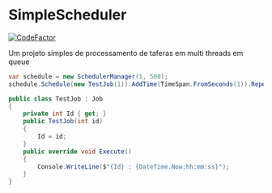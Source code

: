 # SimpleScheduler

[![CodeFactor](https://www.codefactor.io/repository/github/thalysmarciobn/simplescheduler/badge)](https://www.codefactor.io/repository/github/thalysmarciobn/simplescheduler)

Um projeto simples de processamento de taferas em multi threads em queue

```csharp
var schedule = new SchedulerManager(1, 500);
schedule.Schedule(new TestJob(1)).AddTime(TimeSpan.FromSeconds(1)).Repeat().Build();
```

```csharp
public class TestJob : Job
{
    private int Id { get; }
    public TestJob(int id)
    {
        Id = id;
    }
    public override void Execute()
    {
        Console.WriteLine($"{Id} : {DateTime.Now:hh:mm:ss}");
    }
}
```
